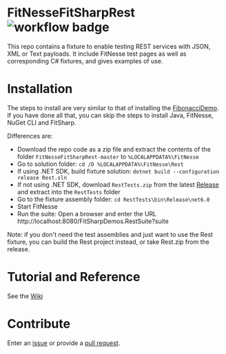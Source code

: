 # FitNesseFitSharpRest ![workflow badge](https://github.com/essenius/FitNesseFitSharpRest/actions/workflows/fitsharp-rest-ci.yml/badge.svg)
This repo contains a fixture to enable testing REST services with JSON, XML or Text payloads. It include FitNesse test pages as well as 
corresponding C# fixtures, and gives examples of use.

# Installation
The steps to install are very similar to that of installing the [FibonacciDemo](../../../FitNesseFitSharpFibonacciDemo). If you have done all that, you can skip the steps to install Java, FitNesse, NuGet CLI and FitSharp.

Differences are:
* Download the repo code as a zip file and extract the contents of the folder `FitNesseFitSharpRest-master` to `%LOCALAPPDATA%\FitNesse` 
* Go to solution folder: `cd /D %LOCALAPPDATA%\FitNesse\Rest`
* If using .NET SDK, build fixture solution: `dotnet build --configuration release Rest.sln`
* If not using .NET SDK, download `RestTests.zip` from the latest [Release](../../releases) and extract into the `RestTests` folder
* Go to the fixture assembly folder: `cd RestTests\bin\Release\net6.0`
* Start FitNesse 
* Run the suite: Open a browser and enter the URL http://localhost:8080/FitSharpDemos.RestSuite?suite

Note: if you don't need the test assemblies and just want to use the Rest fixture, you can build the Rest project instead, or take Rest.zip from the release.

# Tutorial and Reference
See the [Wiki](../../wiki)

# Contribute
Enter an [issue](../../issues) or provide a [pull request](../../pulls). 
